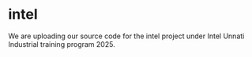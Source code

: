 # intel
We are uploading our source code for the intel project under Intel Unnati Industrial training program 2025.
